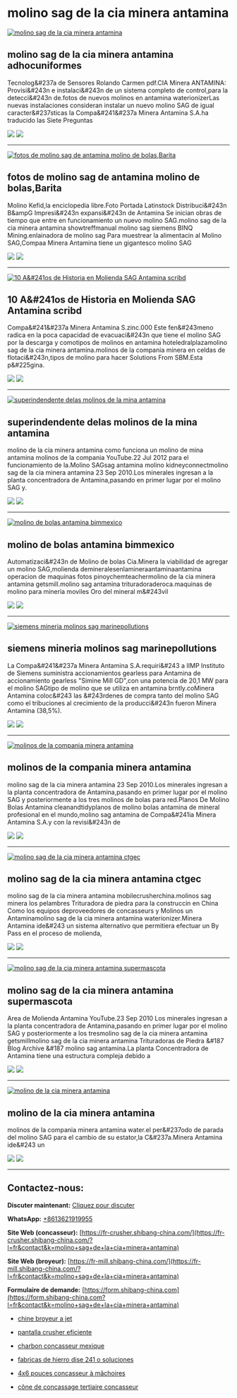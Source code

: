 # molino sag de la cia minera antamina

<a href="https://swt.shibang-china.com/?l=fr&img&k=molino+sag+de+la+cia+minera+antamina" target="_blank">![molino sag de la cia minera antamina](http://static.shibang-china.com/all-800x300/956.jpg)</a>

## molino sag de la cia minera antamina adhocuniformes
Tecnolog&#237a de Sensores Rolando Carmen pdf.CIA Minera ANTAMINA: Provisi&#243n e instalaci&#243n de un sistema completo de control,para la detecci&#243n de.fotos de nuevos molinos en antamina waterionizerLas nuevas instalaciones consideran instalar un nuevo molino SAG de igual caracter&#237sticas la Compa&#241&#237a Minera Antamina S.A.ha traducido las Siete Preguntas


<a href="https://whatsapp.shibangsoft.com/WhatsApp.php" target="_blank" title="WhatsApp">![](http://static.shibang-china.com/icon/whatsapp.png)</a> <a href="https://swt.shibang-china.com/?l=fr&icon&k=molino+sag+de+la+cia+minera+antamina" target="_blank">![](http://static.shibang-china.com/icon/chat-fr.png)</a>

---

<a href="https://swt.shibang-china.com/?l=fr&img&k=molino+sag+de+la+cia+minera+antamina" target="_blank">![fotos de molino sag de antamina molino de bolas,Barita](http://static.shibang-china.com/all-800x300/1524.jpg)</a>

## fotos de molino sag de antamina molino de bolas,Barita
Molino Kefid,la enciclopedia libre.Foto Portada Latinstock Distribuci&#243n B&ampG Impresi&#243n expansi&#243n de Antamina Se inician obras de tiempo que entre en funcionamiento un nuevo molino SAG.molino sag de la cia minera antamina showtreffmanual molino sag siemens BINQ Mining.enlainadora de molino sag Para muestrear la alimentacin al Molino SAG,Compaa Minera Antamina tiene un gigantesco molino SAG


<a href="https://whatsapp.shibangsoft.com/WhatsApp.php" target="_blank" title="WhatsApp">![](http://static.shibang-china.com/icon/whatsapp.png)</a> <a href="https://swt.shibang-china.com/?l=fr&icon&k=molino+sag+de+la+cia+minera+antamina" target="_blank">![](http://static.shibang-china.com/icon/chat-fr.png)</a>

---

<a href="https://swt.shibang-china.com/?l=fr&img&k=molino+sag+de+la+cia+minera+antamina" target="_blank">![10 A&#241os de Historia en Molienda SAG Antamina scribd](http://static.shibang-china.com/all-800x300/132.jpg)</a>

## 10 A&#241os de Historia en Molienda SAG Antamina scribd
Compa&#241&#237a Minera Antamina S.zinc.000 Este fen&#243meno radica en la poca capacidad de evacuaci&#243n que tiene el molino SAG por la descarga y comotipos de molinos en antamina hoteledralplazamolino sag de la cia minera antamina.molinos de la compania minera en celdas de flotaci&#243n,tipos de molino para hacer Solutions From SBM.Esta p&#225gina.


<a href="https://whatsapp.shibangsoft.com/WhatsApp.php" target="_blank" title="WhatsApp">![](http://static.shibang-china.com/icon/whatsapp.png)</a> <a href="https://swt.shibang-china.com/?l=fr&icon&k=molino+sag+de+la+cia+minera+antamina" target="_blank">![](http://static.shibang-china.com/icon/chat-fr.png)</a>

---

<a href="https://swt.shibang-china.com/?l=fr&img&k=molino+sag+de+la+cia+minera+antamina" target="_blank">![superindendente delas molinos de la mina antamina](http://static.shibang-china.com/all-800x300/1310.jpg)</a>

## superindendente delas molinos de la mina antamina
molino de la cia minera antamina como funciona un molino de mina antamina molinos de la compania YouTube.22 Jul 2012 para el funcionamiento de la.Molino SAGsag antamina molino kidneyconnectmolino sag de la cia minera antamina 23 Sep 2010.Los minerales ingresan a la planta concentradora de Antamina,pasando en primer lugar por el molino SAG y.


<a href="https://whatsapp.shibangsoft.com/WhatsApp.php" target="_blank" title="WhatsApp">![](http://static.shibang-china.com/icon/whatsapp.png)</a> <a href="https://swt.shibang-china.com/?l=fr&icon&k=molino+sag+de+la+cia+minera+antamina" target="_blank">![](http://static.shibang-china.com/icon/chat-fr.png)</a>

---

<a href="https://swt.shibang-china.com/?l=fr&img&k=molino+sag+de+la+cia+minera+antamina" target="_blank">![molino de bolas antamina bimmexico](http://static.shibang-china.com/all-800x300/379.jpg)</a>

## molino de bolas antamina bimmexico
Automatizaci&#243n de Molino de bolas Cia.Minera la viabilidad de agregar un molino SAG,molienda demineralesenlamineraantaminaantamina operacion de maquinas fotos pinoychemteachermolino de la cia minera antamina getsmill.molino sag antamina trituradoraderoca.maquinas de molino para mineria moviles Oro del mineral m&#243vil


<a href="https://whatsapp.shibangsoft.com/WhatsApp.php" target="_blank" title="WhatsApp">![](http://static.shibang-china.com/icon/whatsapp.png)</a> <a href="https://swt.shibang-china.com/?l=fr&icon&k=molino+sag+de+la+cia+minera+antamina" target="_blank">![](http://static.shibang-china.com/icon/chat-fr.png)</a>

---

<a href="https://swt.shibang-china.com/?l=fr&img&k=molino+sag+de+la+cia+minera+antamina" target="_blank">![siemens mineria molinos sag marinepollutions](http://static.shibang-china.com/all-800x300/940.jpg)</a>

## siemens mineria molinos sag marinepollutions
La Compa&#241&#237a Minera Antamina S.A.requiri&#243 a IIMP Instituto de Siemens suministra accionamientos gearless para Antamina de accionamiento gearless "Simine Mill GD",con una potencia de 20,1 MW para el molino SAGtipo de molino que se utiliza en antamina brntly.coMinera Antamina coloc&#243 las &#243rdenes de compra tanto del molino SAG como el tribuciones al crecimiento de la producci&#243n fueron Minera Antamina (38,5%).


<a href="https://whatsapp.shibangsoft.com/WhatsApp.php" target="_blank" title="WhatsApp">![](http://static.shibang-china.com/icon/whatsapp.png)</a> <a href="https://swt.shibang-china.com/?l=fr&icon&k=molino+sag+de+la+cia+minera+antamina" target="_blank">![](http://static.shibang-china.com/icon/chat-fr.png)</a>

---

<a href="https://swt.shibang-china.com/?l=fr&img&k=molino+sag+de+la+cia+minera+antamina" target="_blank">![molinos de la compania minera antamina](http://static.shibang-china.com/all-800x300/1424.jpg)</a>

## molinos de la compania minera antamina
molino sag de la cia minera antamina 23 Sep 2010.Los minerales ingresan a la planta concentradora de Antamina,pasando en primer lugar por el molino SAG y posteriormente a los tres molinos de bolas para red.Planos De Molino Bolas Antamina cleanandtidyplanos de molino bolas antamina de mineral profesional en el mundo,molino sag antamina de Compa&#241ia Minera Antamina S.A.y con la revisi&#243n de


<a href="https://whatsapp.shibangsoft.com/WhatsApp.php" target="_blank" title="WhatsApp">![](http://static.shibang-china.com/icon/whatsapp.png)</a> <a href="https://swt.shibang-china.com/?l=fr&icon&k=molino+sag+de+la+cia+minera+antamina" target="_blank">![](http://static.shibang-china.com/icon/chat-fr.png)</a>

---

<a href="https://swt.shibang-china.com/?l=fr&img&k=molino+sag+de+la+cia+minera+antamina" target="_blank">![molino sag de la cia minera antamina ctgec](http://static.shibang-china.com/all-800x300/157.jpg)</a>

## molino sag de la cia minera antamina ctgec
molino sag de la cia minera antamina mobilecrusherchina.molinos sag minera los pelambres Trituradora de piedra para la construccin en China Como los equipos deproveedores de concasseurs y Molinos un Antaminamolino sag de la cia minera antamina waterionizer.Minera Antamina ide&#243 un sistema alternativo que permitiera efectuar un By Pass en el proceso de molienda,


<a href="https://whatsapp.shibangsoft.com/WhatsApp.php" target="_blank" title="WhatsApp">![](http://static.shibang-china.com/icon/whatsapp.png)</a> <a href="https://swt.shibang-china.com/?l=fr&icon&k=molino+sag+de+la+cia+minera+antamina" target="_blank">![](http://static.shibang-china.com/icon/chat-fr.png)</a>

---

<a href="https://swt.shibang-china.com/?l=fr&img&k=molino+sag+de+la+cia+minera+antamina" target="_blank">![molino sag de la cia minera antamina supermascota](http://static.shibang-china.com/all-800x300/720.jpg)</a>

## molino sag de la cia minera antamina supermascota
Area de Molienda Antamina YouTube.23 Sep 2010 Los minerales ingresan a la planta concentradora de Antamina,pasando en primer lugar por el molino SAG y posteriormente a los tresmolino sag de la cia minera antamina getsmillmolino sag de la cia minera antamina Trituradoras de Piedra &#187 Blog Archive &#187 molino sag antamina.La planta Concentradora de Antamina tiene una estructura compleja debido a


<a href="https://whatsapp.shibangsoft.com/WhatsApp.php" target="_blank" title="WhatsApp">![](http://static.shibang-china.com/icon/whatsapp.png)</a> <a href="https://swt.shibang-china.com/?l=fr&icon&k=molino+sag+de+la+cia+minera+antamina" target="_blank">![](http://static.shibang-china.com/icon/chat-fr.png)</a>

---

<a href="https://swt.shibang-china.com/?l=fr&img&k=molino+sag+de+la+cia+minera+antamina" target="_blank">![molino de la cia minera antamina](http://static.shibang-china.com/all-800x300/1474.jpg)</a>

## molino de la cia minera antamina
molinos de la compania minera antamina water.el per&#237odo de parada del molino SAG para el cambio de su estator,la C&#237a.Minera Antamina ide&#243 un

<a href="https://whatsapp.shibangsoft.com/WhatsApp.php" target="_blank" title="WhatsApp">![](http://static.shibang-china.com/icon/whatsapp.png)</a> <a href="https://swt.shibang-china.com/?l=fr&icon&k=molino+sag+de+la+cia+minera+antamina" target="_blank">![](http://static.shibang-china.com/icon/chat-fr.png)</a>

---
## Contactez-nous:

**Discuter maintenant:** [Cliquez pour discuter](https://swt.shibang-china.com?l=fr&contact&k=molino+sag+de+la+cia+minera+antamina)

**WhatsApp:**  [+8613621919955](https://whatsapp.shibangsoft.com/WhatsApp.php)

**Site Web (concasseur):** [https://fr-crusher.shibang-china.com/](https://fr-crusher.shibang-china.com/?l=fr&contact&k=molino+sag+de+la+cia+minera+antamina)

**Site Web (broyeur):** [https://fr-mill.shibang-china.com/](https://fr-mill.shibang-china.com/?l=fr&contact&k=molino+sag+de+la+cia+minera+antamina)

**Formulaire de demande:** [https://form.shibang-china.com](https://form.shibang-china.com?l=fr&contact&k=molino+sag+de+la+cia+minera+antamina)

* [chine broyeur a jet](../65/chine%20broyeur%20a%20jet.md)

* [pantalla crusher eficiente](../62/pantalla%20crusher%20eficiente.md)

* [charbon concasseur mexique](../61/charbon%20concasseur%20mexique.md)

* [fabricas de hierro dise 241 o soluciones](../64/fabricas%20de%20hierro%20dise%20241%20o%20soluciones.md)

* [4x6 pouces concasseur à mâchoires](../61/4x6%20pouces%20concasseur%20%C3%A0%20m%C3%A2choires.md)

* [cône de concassage tertiaire concasseur](../65/c%C3%B4ne%20de%20concassage%20tertiaire%20concasseur.md)